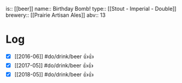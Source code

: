 is:: [[beer]]
name:: Birthday Bomb!
type:: [[Stout - Imperial - Double]]
brewery:: [[Prairie Artisan Ales]]
abv:: 13

# Log
- [x] [[2016-06]] #do/drink/beer 👍👍
- [x] [[2017-05]] #do/drink/beer 👍👍
- [x] [[2018-05]] #do/drink/beer 👍👍
